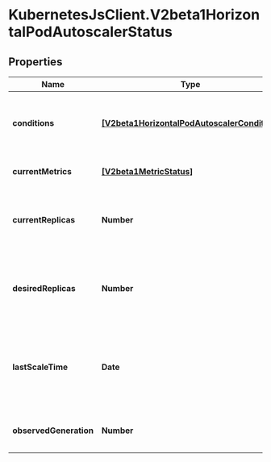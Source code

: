 # KubernetesJsClient.V2beta1HorizontalPodAutoscalerStatus

## Properties
Name | Type | Description | Notes
------------ | ------------- | ------------- | -------------
**conditions** | [**[V2beta1HorizontalPodAutoscalerCondition]**](V2beta1HorizontalPodAutoscalerCondition.md) | conditions is the set of conditions required for this autoscaler to scale its target, and indicates whether or not those conditions are met. | 
**currentMetrics** | [**[V2beta1MetricStatus]**](V2beta1MetricStatus.md) | currentMetrics is the last read state of the metrics used by this autoscaler. | 
**currentReplicas** | **Number** | currentReplicas is current number of replicas of pods managed by this autoscaler, as last seen by the autoscaler. | 
**desiredReplicas** | **Number** | desiredReplicas is the desired number of replicas of pods managed by this autoscaler, as last calculated by the autoscaler. | 
**lastScaleTime** | **Date** | lastScaleTime is the last time the HorizontalPodAutoscaler scaled the number of pods, used by the autoscaler to control how often the number of pods is changed. | [optional] 
**observedGeneration** | **Number** | observedGeneration is the most recent generation observed by this autoscaler. | [optional] 


